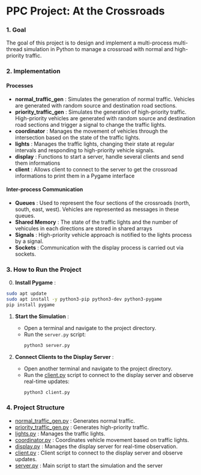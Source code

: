 # PPC Project: At the Crossroads

### 1. Goal
The goal of this project is to design and implement a multi-process multi-thread simulation in Python to manage a crossroad with normal and high-priority traffic.

### 2. Implementation

#### Processes
- **normal_traffic_gen** : Simulates the generation of normal traffic. Vehicles are generated with random source and destination road sections.
- **priority_traffic_gen** : Simulates the generation of high-priority traffic. High-priority vehicles are generated with random source and destination road sections and trigger a signal to change the traffic lights.
- **coordinator** : Manages the movement of vehicles through the intersection based on the state of the traffic lights.
- **lights** : Manages the traffic lights, changing their state at regular intervals and responding to high-priority vehicle signals.
- **display** : Functions to start a server, handle several clients and send them informations
- **client** : Allows client to connect to the server to get the crossroad informations to print them in a Pygame interface

#### Inter-process Communication
- **Queues** : Used to represent the four sections of the crossroads (north, south, east, west). Vehicles are represented as messages in these queues.
- **Shared Memory** : The state of the traffic lights and the number of vehicules in each directions are stored in shared arrays
- **Signals** : High-priority vehicle approach is notified to the lights process by a signal.
- **Sockets** : Communication with the display process is carried out via sockets.

### 3. How to Run the Project

0. **Install Pygame** :
  ```sh
  sudo apt update
  sudo apt install -y python3-pip python3-dev python3-pygame
  pip install pygame
  ```

1. **Start the Simulation** :
   - Open a terminal and navigate to the project directory.
   - Run the `server.py` script:
     ```sh
     python3 server.py
     ```

2. **Connect Clients to the Display Server** :
   - Open another terminal and navigate to the project directory.
   - Run the [client.py](http://_vscodecontentref_/0) script to connect to the display server and observe real-time updates:
     ```sh
     python3 client.py
     ```

### 4. Project Structure

- [normal_traffic_gen.py](http://_vscodecontentref_/2) : Generates normal traffic.
- [priority_traffic_gen.py](http://_vscodecontentref_/3) : Generates high-priority traffic.
- [lights.py](http://_vscodecontentref_/5) : Manages the traffic lights.
- [coordinator.py](http://_vscodecontentref_/4) : Coordinates vehicle movement based on traffic lights.
- [display.py](http://_vscodecontentref_/6) : Manages the display server for real-time observation.
- [client.py](http://_vscodecontentref_/7) : Client script to connect to the display server and observe updates.
- [server.py](http://_vscodecontentref_/1) : Main script to start the simulation and the server